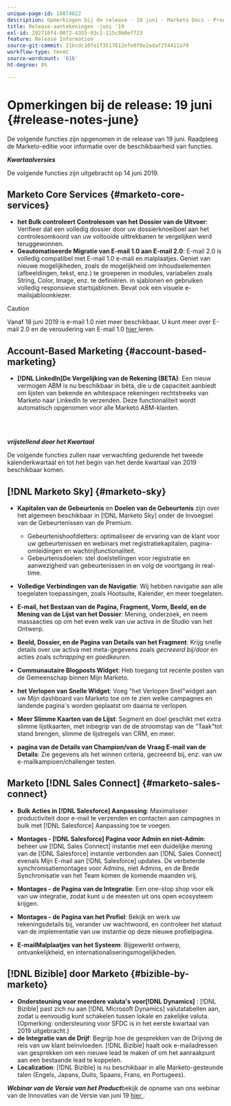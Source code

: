 ```yaml
---
unique-page-id: 18874822
description: Opmerkingen bij de release - 19 juni - Marketo Docs - Productdocumentatie
title: Release-aantekeningen -juni '19
exl-id: 292710f4-0072-4355-93c1-115c9b0ef723
feature: Release Information
source-git-commit: 21bcdc10fe1f3517612efe0f8e2adaf2f4411a70
workflow-type: tm+mt
source-wordcount: '616'
ht-degree: 0%

---
```


# Opmerkingen bij de release: 19 juni {#release-notes-june}

De volgende functies zijn opgenomen in de release van 19 juni. Raadpleeg de Marketo-editie voor informatie over de beschikbaarheid van functies.

**_Kwartaalversies_**

De volgende functies zijn uitgebracht op 14 juni 2019.

## Marketo Core Services {#marketo-core-services}

* **het Bulk controleert Controlesom van het Dossier van de Uitvoer**: Verifieer dat een volledig dossier door uw dossierknoeiboel aan het controlesomkoord van uw voltooide uittrekbanen te vergelijken werd teruggewonnen.
* **Geautomatiseerde Migratie van E-mail 1.0 aan E-mail 2.0**: E-mail 2.0 is volledig compatibel met E-mail 1.0 e-mail en malplaatjes. Geniet van nieuwe mogelijkheden, zoals de mogelijkheid om inhoudselementen (afbeeldingen, tekst, enz.) te groeperen in modules, variabelen zoals String, Color, Image, enz. te definiëren. in sjablonen en gebruiken volledig responsieve startsjablonen. Bevat ook een visuele e-mailsjabloonkiezer.

>[!CAUTION]
>
>Vanaf 18 juni 2019 is e-mail 1.0 niet meer beschikbaar. U kunt meer over E-mail 2.0 en de veroudering van E-mail 1.0 [ hier ](https://nation.marketo.com/docs/DOC-7038) leren.

## Account-Based Marketing {#account-based-marketing}

* **[!DNL LinkedIn]De Vergelijking van de Rekening (BETA)**: Een nieuw vermogen ABM is nu beschikbaar in bèta, die u de capaciteit aanbiedt om lijsten van bekende en whitespace rekeningen rechtstreeks van Marketo naar LinkedIn te verzenden. Deze functionaliteit wordt automatisch opgenomen voor alle Marketo ABM-klanten.

<br> 

**_vrijstellend door het Kwartaal_**

De volgende functies zullen naar verwachting gedurende het tweede kalenderkwartaal en tot het begin van het derde kwartaal van 2019 beschikbaar komen.

## [!DNL Marketo Sky] {#marketo-sky}

* **Kapitalen van de Gebeurtenis** en **Doelen van de Gebeurtenis** zijn over het algemeen beschikbaar in [!DNL Marketo Sky] onder de Invoegsel van de Gebeurtenissen van de Premium.

   * Gebeurtenishoofdletters: optimaliseer de ervaring van de klant voor uw gebeurtenissen en webinars met registratiekapitalen, pagina-omleidingen en wachtrijfunctionaliteit.
   * Gebeurtenisdoelen: stel doelstellingen voor registratie en aanwezigheid van gebeurtenissen in en volg de voortgang in real-time.

* **Volledige Verbindingen van de Navigatie**: Wij hebben navigatie aan alle toegelaten toepassingen, zoals Hootsuite, Kalender, en meer toegelaten.
* **E-mail, het Bestaan van de Pagina, Fragment, Vorm, Beeld, en de Mening van de Lijst van het Dossier**: Mening, onderzoek, en neem massaacties op om het even welk van uw activa in de Studio van het Ontwerp.
* **Beeld, Dossier, en de Pagina van Details van het Fragment**: Krijg snelle details over uw activa met meta-gegevens zoals _gecreeerd bij/door_ en acties zoals _schrapping_ en _goedkeuren_.
* **Communautaire Blogposts Widget**: Heb toegang tot recente posten van de Gemeenschap binnen Mijn Marketo.
* **het Verlopen van Snelle Widget**: Voeg &quot;het Verlopen Snel&quot;widget aan uw Mijn dashboard van Marketo toe om te zien welke campagnes en landende pagina&#39;s worden geplaatst om daarna te verlopen.
* **Meer Slimme Kaarten van de Lijst**: Segment en doel geschikt met extra slimme lijstkaarten, met inbegrip van de de stroomstap van de &quot;Taak&quot;tot stand brengen, slimme de lijstregels van CRM, en meer.
* **pagina van de Details van Champion/van de Vraag E-mail van de Details**: Zie gegevens als het winnen criteria, gecreeerd bij, enz. van uw e-mailkampioen/challenger testen.

## Marketo [!DNL Sales Connect] {#marketo-sales-connect}

* **Bulk Acties in [!DNL Salesforce] Aanpassing**: Maximaliseer productiviteit door e-mail te verzenden en contacten aan campagnes in bulk met [!DNL Salesforce] Aanpassing toe te voegen.
* **Montages - [!DNL Salesforce] Pagina voor Admin en niet-Admin**: beheer uw [!DNL Sales Connect] instantie met een duidelijke mening van de [!DNL Salesforce] instantie verbonden aan [!DNL Sales Connect] evenals Mijn E-mail aan [!DNL Salesforce] updates. De verbeterde synchronisatiemontages voor Admins, niet Admins, en de Brede Synchronisatie van het Team komen de komende maanden vrij.
* **Montages - de Pagina van de Integratie**: Een one-stop shop voor elk van uw integratie, zodat kunt u de meesten uit ons open ecosysteem krijgen.
* **Montages - de Pagina van het Profiel**: Bekijk en werk uw rekeningsdetails bij, verander uw wachtwoord, en controleer het statuut van de implementatie van uw instantie op deze nieuwe profielpagina.

* **E-mailMalplaatjes van het Systeem**: Bijgewerkt ontwerp, ontvankelijkheid, en internationaliseringsmogelijkheden.

## [!DNL Bizible] door Marketo {#bizible-by-marketo}

* **Ondersteuning voor meerdere valuta&#39;s voor[!DNL Dynamics]** : [!DNL Bizible] past zich nu aan [!DNL Microsoft Dynamics] valutatabellen aan, zodat u eenvoudig kunt schakelen tussen lokale en zakelijke valuta. (Opmerking: ondersteuning voor SFDC is in het eerste kwartaal van 2019 uitgebracht.)
* **de Integratie van de Drijf**: Begrijp hoe de gesprekken van de Drijving de reis van uw klant beïnvloeden. [!DNL Bizible] haalt ook e-mailadressen van gesprekken om een nieuwe lead te maken of om het aanraakpunt aan een bestaande lead te koppelen.
* **Localization**: [!DNL Bizible] is nu beschikbaar in alle Marketo-gesteunde talen (Engels, Japans, Duits, Spaans, Frans, en Portugees).

_&#x200B;**Webinar van de Versie van het Product**&#x200B;_ bekijk de opname van ons webinar van de Innovaties van de Versie van juni 19 [ hier ](https://engage.marketo.com/Marketo-June-Product-Release-2019-On-Demand.html).
